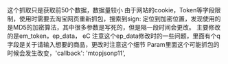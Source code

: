 这个抓取只是获取前50个数据，数据量较小
由于网站的cookie，Token等字段限制，使用时需要去淘宝网页重新抓包，搜索到sign: 定位到加密位置，发现使用的是MD5的加密算法，其中很多参数是写死的，但是隔一段时间会更改。
主要修改的是em_token，ep_data， eC
注意这个ep_data修改时的一些问题，里面有个q字段是关于请输入想要的商品，更改时注意这个细节
Param里面这个可能抓包的时候会发生改变，'callback': 'mtopjsonp11',